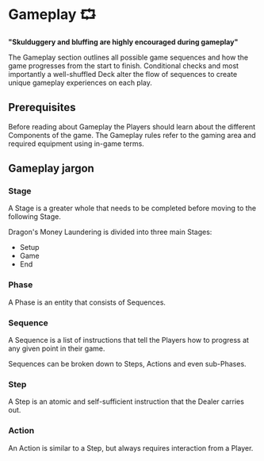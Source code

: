 # Gameplay ⮔

**"Skulduggery and bluffing are highly encouraged during gameplay"**

The Gameplay section outlines all possible game sequences and how the game progresses from the start to finish. Conditional checks and most importantly a well-shuffled Deck alter the flow of sequences to create unique gameplay experiences on each play.

## Prerequisites

Before reading about Gameplay the Players should learn about the different Components of the game. The Gameplay rules refer to the gaming area and required equipment using in-game terms.

## Gameplay jargon

### Stage

A Stage is a greater whole that needs to be completed before moving to the following Stage.

Dragon's Money Laundering is divided into three main Stages:

* Setup
* Game
* End

### Phase

A Phase is an entity that consists of Sequences.

### Sequence

A Sequence is a list of instructions that tell the Players how to progress at any given point in their game.

Sequences can be broken down to Steps, Actions and even sub-Phases.

### Step

A Step is an atomic and self-sufficient instruction that the Dealer carries out.

### Action

An Action is similar to a Step, but always requires interaction from a Player.
